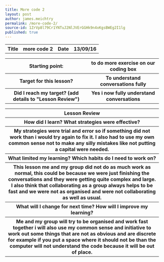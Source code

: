 ```yaml
---
title: More code 2
layout: post
author: james.meichtry
permalink: /more-code-2/
source-id: 1ZrVp8l79Cr1YNTuJ2NlJVErGGHk9n4xKgsBWEg2I1lg
published: true
---
```

<table>
  <tr>
    <th>Title</th>
    <th>more code 2</th>
    <th>Date</th>
    <th>13/09/16</th>
  </tr>
</table>


<table>
  <tr>
    <th>Starting point:</th>
    <th>to do more exercise on our coding box</th>
  </tr>
  <tr>
    <th>Target for this lesson?</th>
    <th>To understand conversations fully</th>
  </tr>
  <tr>
    <th>Did I reach my target? 
(add details to "Lesson Review")</th>
    <th>Yes i now fully understand conversations</th>
  </tr>
</table>


<table>
  <tr>
    <th>Lesson Review</th>
  </tr>
  <tr>
    <th>How did I learn? What strategies were effective? </th>
  </tr>
  <tr>
    <th>My strategies were trial and error so if something did not work than i would try again to fix it. I also had to use my own common sense not to make any silly mistakes like not putting a capital were needed.</th>
  </tr>
  <tr>
    <th>What limited my learning? Which habits do I need to work on? </th>
  </tr>
  <tr>
    <th>This lesson me and my group did not do as much work as normal, this could be because we were just finishing the conversations and they were getting quite complex and large. I also think that collaborating as a group always helps to be fast and we were not as organised and were not collaborating as well as usual.</th>
  </tr>
  <tr>
    <th>What will I change for next time? How will I improve my learning?</th>
  </tr>
  <tr>
    <th>Me and my group will try to be organised and work fast together i will also use my common sense and initiative to work out some things that are not as obvious and are discrete for example if you put a space where it should not be than the computer will not understand the code because it will be out of place.</th>
  </tr>
</table>


